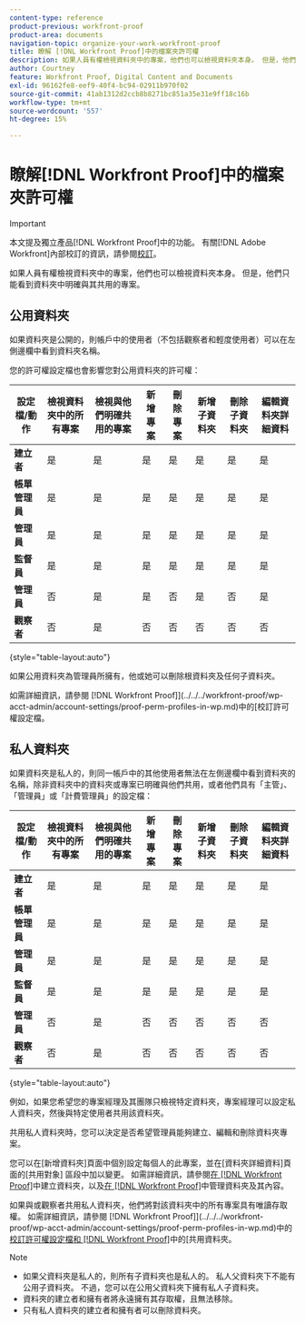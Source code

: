 ```yaml
---
content-type: reference
product-previous: workfront-proof
product-area: documents
navigation-topic: organize-your-work-workfront-proof
title: 瞭解 [!DNL Workfront Proof]中的檔案夾許可權
description: 如果人員有權檢視資料夾中的專案，他們也可以檢視資料夾本身。 但是，他們只能看到資料夾中明確與其共用的專案。
author: Courtney
feature: Workfront Proof, Digital Content and Documents
exl-id: 96162fe8-eef9-40f4-bc94-02911b970f02
source-git-commit: 41ab1312d2ccb8b8271bc851a35e31e9ff18c16b
workflow-type: tm+mt
source-wordcount: '557'
ht-degree: 15%

---
```


# 瞭解[!DNL Workfront Proof]中的檔案夾許可權

>[!IMPORTANT]
>
>本文提及獨立產品[!DNL Workfront Proof]中的功能。 有關[!DNL Adobe Workfront]內部校訂的資訊，請參閱[校訂](../../../review-and-approve-work/proofing/proofing.md)。

如果人員有權檢視資料夾中的專案，他們也可以檢視資料夾本身。 但是，他們只能看到資料夾中明確與其共用的專案。

## 公用資料夾

如果資料夾是公開的，則帳戶中的使用者（不包括觀察者和輕度使用者）可以在左側邊欄中看到資料夾名稱。

您的許可權設定檔也會影響您對公用資料夾的許可權：

| **設定檔/動作** | **檢視資料夾中的所有專案** | **檢視與他們明確共用的專案** | **新增專案** | **刪除專案** | **新增子資料夾** | **刪除子資料夾** | **編輯資料夾詳細資料** |
|---|---|---|---|---|---|---|---|
| **建立者** | 是 | 是 | 是 | 是 | 是 | 是 | 是 |
| **帳單管理員** | 是 | 是 | 是 | 是 | 是 | 是 | 是 |
| **管理員** | 是 | 是 | 是 | 是 | 是 | 是 | 是 |
| **監督員** | 是 | 是 | 是 | 是 | 是 | 是 | 是 |
| **管理員** | 否 | 是 | 是 | 否 | 是 | 否 | 是 |
| **觀察者** | 否 | 是 | 否 | 否 | 否 | 否 | 否 |

{style="table-layout:auto"}

如果公用資料夾為管理員所擁有，他或她可以刪除根資料夾及任何子資料夾。

如需詳細資訊，請參閱 [!DNL Workfront Proof]](../../../workfront-proof/wp-acct-admin/account-settings/proof-perm-profiles-in-wp.md)中的[校訂許可權設定檔。

## 私人資料夾

如果資料夾是私人的，則同一帳戶中的其他使用者無法在左側邊欄中看到資料夾的名稱，除非資料夾中的資料夾或專案已明確與他們共用，或者他們具有「主管」、「管理員」或「計費管理員」的設定檔：

| **設定檔/動作** | **檢視資料夾中的所有專案** | **檢視與他們明確共用的專案** | **新增專案** | **刪除專案** | **新增子資料夾** | **刪除子資料夾** | **編輯資料夾詳細資料** |
|---|---|---|---|---|---|---|---|
| **建立者** | 是 | 是 | 是 | 是 | 是 | 是 | 是 |
| **帳單管理員** | 是 | 是 | 是 | 是 | 是 | 是 | 是 |
| **管理員** | 是 | 是 | 是 | 是 | 是 | 是 | 是 |
| **監督員** | 是 | 是 | 是 | 是 | 是 | 是 | 是 |
| **管理員** | 否 | 是 | 否 | 否 | 否 | 否 | 否 |
| **觀察者** | 否 | 是 | 否 | 否 | 否 | 否 | 否 |

{style="table-layout:auto"}

例如，如果您希望您的專案經理及其團隊只檢視特定資料夾，專案經理可以設定私人資料夾，然後與特定使用者共用該資料夾。

共用私人資料夾時，您可以決定是否希望管理員能夠建立、編輯和刪除資料夾專案。

您可以在[新增資料夾]頁面中個別設定每個人的此專案，並在[資料夾詳細資料]頁面的[共用對象] 區段中加以變更。 如需詳細資訊，請參閱[在 [!DNL Workfront Proof]](../../../workfront-proof/wp-work-proofsfiles/organize-your-work/create-folders.md)中建立資料夾，以及[在 [!DNL Workfront Proof]](../../../workfront-proof/wp-work-proofsfiles/organize-your-work/manage-folders-and-contents.md)中管理資料夾及其內容。

如果與或觀察者共用私人資料夾，他們將對該資料夾中的所有專案具有唯讀存取權。 如需詳細資訊，請參閱 [!DNL Workfront Proof]](../../../workfront-proof/wp-acct-admin/account-settings/proof-perm-profiles-in-wp.md)中的[校訂許可權設定檔和 [!DNL Workfront Proof]](../../../workfront-proof/wp-work-proofsfiles/organize-your-work/share-folders.md)中的[共用資料夾。

>[!NOTE]
>
>* 如果父資料夾是私人的，則所有子資料夾也是私人的。 私人父資料夾下不能有公用子資料夾。 不過，您可以在公用父資料夾下擁有私人子資料夾。
>* 資料夾的建立者和擁有者將永遠擁有其存取權，且無法移除。
>* 只有私人資料夾的建立者和擁有者可以刪除資料夾。

